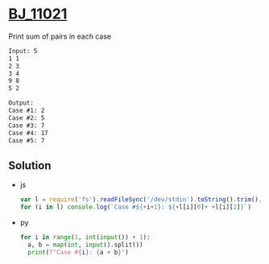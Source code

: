 # [BJ_11021](https://acmicpc.net/problem/11021)

Print sum of pairs in each case

```txt
Input: 5
1 1
2 3
3 4
9 8
5 2

Output:
Case #1: 2
Case #2: 5
Case #3: 7
Case #4: 17
Case #5: 7
```

## Solution

* js

  ```js
  var l = require('fs').readFileSync('/dev/stdin').toString().trim().split('\n').slice(1)
  for (i in l) console.log(`Case #${+i+1}: ${+l[i][0]+ +l[i][2]}`)
  ```

* py

  ```py
  for i in range(1, int(input()) + 1):
    a, b = map(int, input().split())
    print(f"Case #{i}: {a + b}")
  ```
